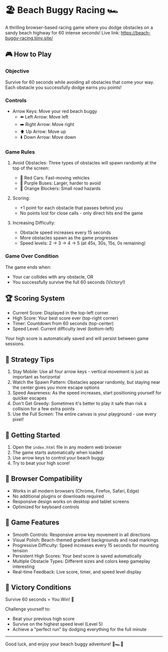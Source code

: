 # 🏖️ Beach Buggy Racing 🏎️

A thrilling browser-based racing game where you dodge obstacles on a sandy beach highway for 60 intense seconds!
Live link: https://beach-buggy-racing.tiiny.site/

## 🎮 How to Play

### Objective
Survive for 60 seconds while avoiding all obstacles that come your way. Each obstacle you successfully dodge earns you points!

### Controls
- Arrow Keys: Move your red beach buggy
  - ⬅️ Left Arrow: Move left
  - ➡️ Right Arrow: Move right 
  - ⬆️ Up Arrow: Move up
  - ⬇️ Down Arrow: Move down

### Game Rules

1. Avoid Obstacles: Three types of obstacles will spawn randomly at the top of the screen:
    - 🚗 Red Cars: Fast-moving vehicles
    - 🚌 Purple Buses: Larger, harder to avoid
    - 🚧 Orange Blockers: Small road hazards

2. Scoring: 
    - +1 point for each obstacle that passes behind you
    - No points lost for close calls - only direct hits end the game

3. Increasing Difficulty:
    - Obstacle speed increases every 15 seconds
    - More obstacles spawn as the game progresses
    - Speed levels: 2 → 3 → 4 → 5 (at 45s, 30s, 15s, 0s remaining)

### Game Over Condition
The game ends when:
- Your car collides with any obstacle, OR
- You successfully survive the full 60 seconds (Victory!)

## 🏆 Scoring System

- Current Score: Displayed in the top-left corner
- High Score: Your best score ever (top-right corner) 
- Timer: Countdown from 60 seconds (top-center)
- Speed Level: Current difficulty level (bottom-left)

Your high score is automatically saved and will persist between game sessions.

## 🎯 Strategy Tips

1. Stay Mobile: Use all four arrow keys - vertical movement is just as important as horizontal
2. Watch the Spawn Pattern: Obstacles appear randomly, but staying near the center gives you more escape options
3. Speed Awareness: As the speed increases, start positioning yourself for quicker escapes
4. Don't Get Greedy: Sometimes it's better to play it safe than risk a collision for a few extra points
5. Use the Full Screen: The entire canvas is your playground - use every pixel!

## 🚀 Getting Started

1. Open the `index.html` file in any modern web browser
2. The game starts automatically when loaded
3. Use arrow keys to control your beach buggy
4. Try to beat your high score!

## 📱 Browser Compatibility

- Works in all modern browsers (Chrome, Firefox, Safari, Edge)
- No additional plugins or downloads required
- Responsive design works on desktop and tablet screens
- Optimized for keyboard controls

## 🎨 Game Features

- Smooth Controls: Responsive arrow key movement in all directions
- Visual Polish: Beach-themed gradient backgrounds and road markings
- Progressive Difficulty: Speed increases every 15 seconds for mounting tension
- Persistent High Scores: Your best score is saved automatically
- Multiple Obstacle Types: Different sizes and colors keep gameplay interesting
- Real-time Feedback: Live score, timer, and speed level display

## 🏁 Victory Conditions

Survive 60 seconds = You Win! 🎉

Challenge yourself to:
- Beat your previous high score
- Survive on the highest speed level (Level 5)
- Achieve a "perfect run" by dodging everything for the full minute

---

Good luck, and enjoy your beach buggy adventure! 🌊🏎️💨
